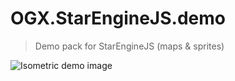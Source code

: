# OGX.StarEngineJS.demo
>Demo pack for StarEngineJS (maps & sprites)

![Isometric demo image](https://drive.google.com/uc?id=1nN9yVXdsfAJBV3XpbVFwVZy9LmtKS06O)



